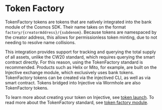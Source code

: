 # Token Factory

TokenFactory tokens are tokens that are natively integrated into the bank module of the Cosmos SDK. Their name takes on the format `factory/{creatorAddress}/{subdenom}`. Because tokens are namespaced by the creator address, this allows for permissionless token minting, due to not needing to resolve name collisions.&#x20;

This integration provides support for tracking and querying the total supply of all assets, unlike the CW20 standard, which requires querying the smart contract directly. For this reason, using the TokenFactory standard is recommended. Products such as Helix or Mito, for example, are built on the Injective exchange module, which exclusively uses bank tokens. TokenFactory tokens can be created via the injectived CLI, as well as via smart contract. Tokens bridged into Injective via Wormhole are also TokenFactory tokens.&#x20;

To learn more about creating your token on Injective, see [token launch](../../developers-defi/token-launch.md).
To read more about the TokenFactory standard, see [token factory module](../../developers-native/injective/tokenfactory/).
